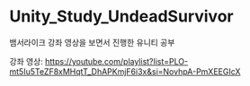 # Unity_Study_UndeadSurvivor
뱀서라이크 강좌 영상을 보면서 진행한 유니티 공부

강좌 영상: https://youtube.com/playlist?list=PLO-mt5Iu5TeZF8xMHqtT_DhAPKmjF6i3x&si=NovhpA-PmXEEGIcX
